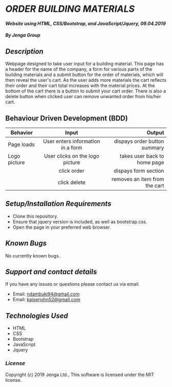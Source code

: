 # _ORDER BUILDING MATERIALS_

#### _Website using HTML, CSS/Bootstrap, and JavaScript/Jquery, 09.04.2019_

#### _By Jenga Group_

## _Description_

Webpage designed to take user input for a building material. This page has a header for the name of the company, a form for various parts of the building materials and a submit button for the order of materials, which will then reveal the user's cart. As the user adds more materials the cart reflects their order and their cart total increases with the material prices. At the bottom of the cart there is a button to submit your cart order. There is also a delete button when clicked user can remove unwanted order from his/her cart.

## Behaviour Driven Development (BDD)
|Behavior             |   Input                      |    Output   |
|-----------------------------------------------|:------------------------:|-------------------------:|
|Page loads                       |    User enters information in a form   | dispays order button summary    ||  
|Logo picture                     |    User clicks on the logo picture     | takes user back to home page    ||
|                                 |    click order                         | dispays form section            ||
|                                 |    click delete                        | removes an item from the cart    ||

## _Setup/Installation Requirements_

* Clone this repository.
* Ensure that jquery version is included, as well as bootstrap.css.
* Open the page in your preferred web browser.


## _Known Bugs_

No currently known bugs.

## _Support and contact details_

If you have any issues or questions please contact us via email.
* Email: ndambuki94@gmail.com
* Email: kaiserjohn52@gmail.com

## _Technologies Used_

* HTML
* CSS
* Bootstrap
* JavaScript
* Jquery

### _License_

Copyright (c) 2019 Jenga Ltd.,
This software is licensed under the MIT license.
